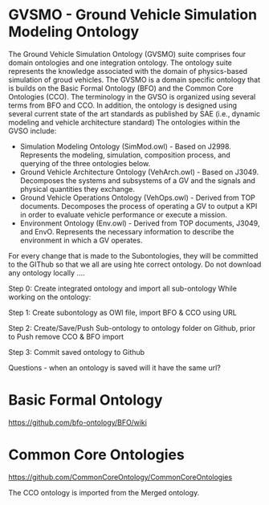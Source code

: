 # GVSMO - Ground Vehicle Simulation Modeling Ontology
The Ground Vehicle Simulation Ontology (GVSMO) suite comprises four domain ontologies and one integration ontology. The ontology suite represents the knowledge associated with the domain of physics-based simulation of groud vehicles. The GVSMO is a domain specific ontology that is builds on the Basic Formal Ontology (BFO) and the Common Core Ontologies (CCO). The terminology in the GVSO is organized using several terms from BFO and CCO. In addition, the ontology is designed using several current state of the art standards as published by SAE (i.e.,  dynamic modeling and vehicle architecture standard)  The ontologies within the GVSO include:

* Simulation Modeling Ontology (SimMod.owl) - Based on J2998. Represents the modeling, simulation, composition process, and querying of the three ontologies below.
* Ground Vehicle Architecture Ontology (VehArch.owl) - Based on J3049. Decomposes the systems and subsystems of a GV and the signals and physical quantities they exchange.
* Ground Vehicle Operations Ontology (VehOps.owl) - Derived from TOP documents. Decomposes the process of operating a GV to output a KPI in order to evaluate vehicle performance or execute a mission.
* Environment Ontology (Env.owl) - Derived from TOP documents, J3049, and EnvO. Represents the necessary information to describe the environment in which a GV operates.



For every change that is made to the Subontologies, they will be committed to the GIThub so that we all are using hte correct ontology.
Do not download any ontology locally ....

Step 0: Create integrated ontology and import all sub-ontology
While working on the ontology: 

Step 1: Create subontology as OWl file, import BFO & CCO using URL

Step 2: Create/Save/Push Sub-ontology to ontology folder on Github, prior to Push remove CCO & BFO import 

Step 3: Commit saved ontology to Github

Questions - when an ontology is saved will it have the same url?

# Basic Formal Ontology
https://github.com/bfo-ontology/BFO/wiki


# Common Core Ontologies
https://github.com/CommonCoreOntology/CommonCoreOntologies

The CCO ontology is imported from the Merged ontology. 
